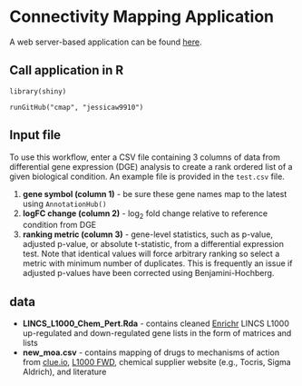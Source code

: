 # Connectivity Mapping Application

A web server-based application can be found [here](http://jessbwhite.shinyapps.io/shiny_app).

## Call application in R

```
library(shiny)

runGitHub("cmap", "jessicaw9910")
```

## Input file

To use this workflow, enter a CSV file containing 3 columns of data from differential gene expression (DGE) analysis to create a rank ordered list of a given biological condition.  An example file is provided in the `test.csv` file.
1) **gene symbol (column 1)** - be sure these gene names map to the latest using `AnnotationHub()`
2) **logFC change (column 2)** - log<sub>2</sub> fold change relative to reference condition from DGE
3) **ranking metric (column 3)** - gene-level statistics, such as p-value, adjusted p-value, or absolute t-statistic, from a differential expression test.  Note that identical values will force arbitrary ranking so select a metric with minimum number of duplicates.  This is frequently an issue if adjusted p-values have been corrected using Benjamini-Hochberg.

## data

+ **LINCS_L1000_Chem_Pert.Rda** - contains cleaned [Enrichr](https://maayanlab.cloud/Enrichr/#stats) LINCS L1000 up-regulated and down-regulated gene lists in the form of matrices and lists
+ **new_moa.csv** - contains mapping of drugs to mechanisms of action from [clue.io](https://clue.io/data/REP#REP), [L1000 FWD](https://maayanlab.cloud/L1000FWD/), chemical supplier website (e.g., Tocris, Sigma Aldrich), and literature